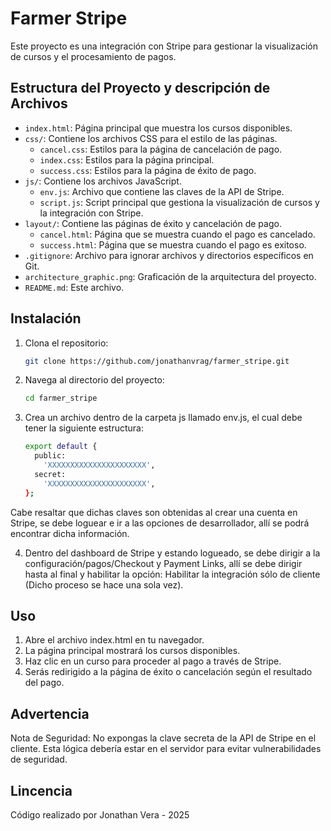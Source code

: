 # Farmer Stripe

Este proyecto es una integración con Stripe para gestionar la visualización de cursos y el procesamiento de pagos.

## Estructura del Proyecto y descripción de Archivos

- `index.html`: Página principal que muestra los cursos disponibles.
- `css/`: Contiene los archivos CSS para el estilo de las páginas.
  - `cancel.css`: Estilos para la página de cancelación de pago.
  - `index.css`: Estilos para la página principal.
  - `success.css`: Estilos para la página de éxito de pago.
- `js/`: Contiene los archivos JavaScript.
  - `env.js`: Archivo que contiene las claves de la API de Stripe.
  - `script.js`: Script principal que gestiona la visualización de cursos y la integración con Stripe.
- `layout/`: Contiene las páginas de éxito y cancelación de pago.
  - `cancel.html`: Página que se muestra cuando el pago es cancelado.
  - `success.html`: Página que se muestra cuando el pago es exitoso.
- `.gitignore`: Archivo para ignorar archivos y directorios específicos en Git.
- `architecture_graphic.png`: Graficación de la arquitectura del proyecto.
- `README.md`: Este archivo.

## Instalación

1. Clona el repositorio:

   ```sh
   git clone https://github.com/jonathanvrag/farmer_stripe.git

   ```

2. Navega al directorio del proyecto:

   ```sh
   cd farmer_stripe

   ```

3. Crea un archivo dentro de la carpeta js llamado env.js, el cual debe tener la siguiente estructura:

   ```sh
   export default {
     public:
       'XXXXXXXXXXXXXXXXXXXXXX',
     secret:
       'XXXXXXXXXXXXXXXXXXXXXX',
   };
   ```

Cabe resaltar que dichas claves son obtenidas al crear una cuenta en Stripe, se debe loguear e ir a las
opciones de desarrollador, allí se podrá encontrar dicha información.

4. Dentro del dashboard de Stripe y estando logueado, se debe dirigir a la configuración/pagos/Checkout
   y Payment Links, allí se debe dirigir hasta al final y habilitar la opción: Habilitar la integración
   sólo de cliente (Dicho proceso se hace una sola vez).

## Uso

1. Abre el archivo index.html en tu navegador.
2. La página principal mostrará los cursos disponibles.
3. Haz clic en un curso para proceder al pago a través de Stripe.
4. Serás redirigido a la página de éxito o cancelación según el resultado del pago.

## Advertencia

Nota de Seguridad: No expongas la clave secreta de la API de Stripe en el cliente. Esta lógica debería estar en el servidor para evitar vulnerabilidades de seguridad.

## Lincencia

Código realizado por Jonathan Vera - 2025